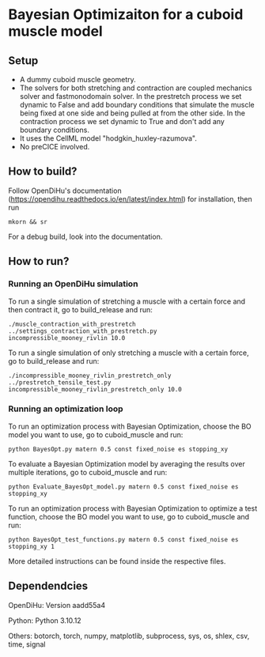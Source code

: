 # Bayesian Optimizaiton for a cuboid muscle model

## Setup
- A dummy cuboid muscle geometry. 
- The solvers for both stretching and contraction are coupled mechanics solver and fastmonodomain solver. In the prestretch process we set dynamic to False and add boundary conditions that simulate the muscle being fixed at one side and being pulled at from the other side. In the contraction process we set dynamic to True and don't add any boundary conditions. 
- It uses the CellML model "hodgkin_huxley-razumova".
- No preCICE involved. 

## How to build?
Follow OpenDiHu's documentation (https://opendihu.readthedocs.io/en/latest/index.html) for installation, then run 
```
mkorn && sr
```
For a debug build, look into the documentation. 

## How to run?

### Running an OpenDiHu simulation
To run a single simulation of stretching a muscle with a certain force and then contract it, go to build_release and run:

```
./muscle_contraction_with_prestretch ../settings_contraction_with_prestretch.py incompressible_mooney_rivlin 10.0
```
To run a single simulation of only stretching a muscle with a certain force, go to build_release and run:
```
./incompressible_mooney_rivlin_prestretch_only ../prestretch_tensile_test.py incompressible_mooney_rivlin_prestretch_only 10.0
```
### Running an optimization loop

To run an optimization process with Bayesian Optimization, choose the BO model you want to use, go to cuboid_muscle and run:
```
python BayesOpt.py matern 0.5 const fixed_noise es stopping_xy
```
To evaluate a Bayesian Optimization model by averaging the results over multiple iterations, go to cuboid_muscle and run:
```
python Evaluate_BayesOpt_model.py matern 0.5 const fixed_noise es stopping_xy
```
To run an optimization process with Bayesian Optimization to optimize a test function, choose the BO model you want to use, go to cuboid_muscle and run:
```
python BayesOpt_test_functions.py matern 0.5 const fixed_noise es stopping_xy 1
```
More detailed instructions can be found inside the respective files.

## Dependendcies
OpenDiHu: Version aadd55a4

Python: Python 3.10.12

Others: botorch, torch, numpy, matplotlib, subprocess, sys, os, shlex, csv, time, signal
